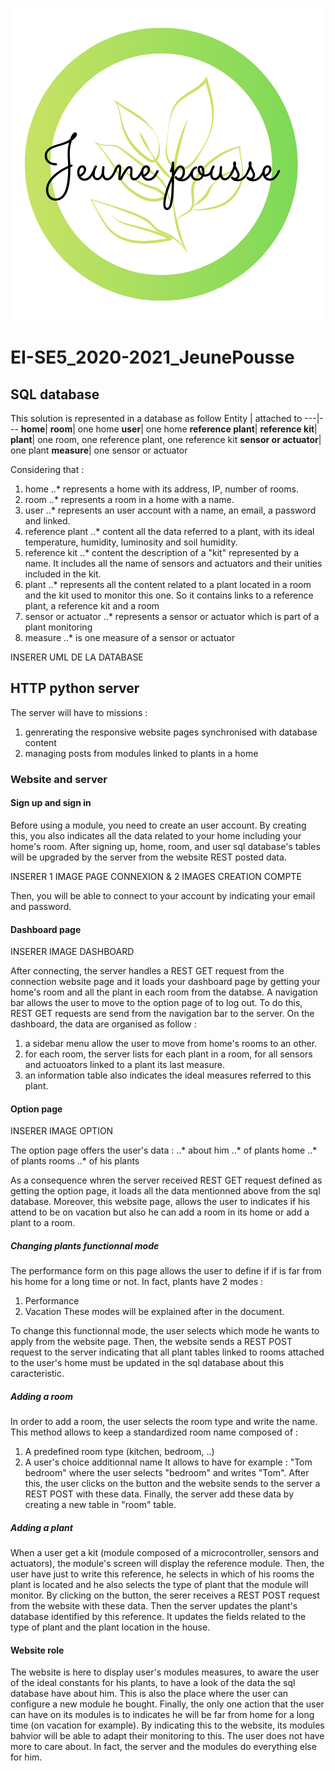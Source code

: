 ![alt text](https://github.com/Polytech-Sorbonne/EI-SE5_2020-2021_JeunePousse/blob/main/Code/Server/Logo_JeunePousse.png)
# EI-SE5_2020-2021_JeunePousse
## SQL database
This solution is represented in a database as follow
Entity | attached to 
---|---
**home**|
**room**| one home
**user**| one home
**reference plant**|
**reference kit**|
**plant**| one room, one reference plant, one reference kit
**sensor or actuator**| one plant
**measure**| one sensor or actuator

Considering that :
1. home
..* represents a home with its address, IP, number of rooms.
3. room
..* represents a room in a home with a name.
5. user
..* represents an user account with a name, an email, a password and linked.
7. reference plant
..* content all the data referred to a plant, with its ideal temperature, humidity, luminosity and soil humidity.
9. reference kit
..* content the description of a "kit" represented by a name. It includes all the name of sensors and actuators and their unities included in the kit.
11. plant
..* represents all the content related to a plant located in a room and the kit used to monitor this one. So it contains links to a reference plant, a reference kit and a room
13. sensor or actuator
..* represents a sensor or actuator which is part of a plant monitoring
15. measure
..* is one measure of a sensor or actuator

INSERER UML DE LA DATABASE


## HTTP python server
The server will have to missions :
1. genrerating the responsive website pages synchronised with database content
2. managing posts from modules linked to plants in a home

### Website and server
#### Sign up and sign in
Before using a module, you need to create an user account. By creating this, you also indicates all the data related to your home including your home's room. After signing up, home, room, and user sql database's tables will be upgraded by the server from the website REST posted data.

INSERER 1 IMAGE PAGE CONNEXION & 2 IMAGES CREATION COMPTE

Then, you will be able to connect to your account by indicating your email and password.

#### Dashboard page

INSERER IMAGE DASHBOARD

After connecting, the server handles a REST GET request from the connection website page and it loads your dashboard page by getting your home's room and all the plant in each room from the databse.
A navigation bar allows the user to move to the option page of to log out. To do this, REST GET requests are send from the navigation bar to the server.
On the dashboard, the data are organised as follow :
1. a sidebar menu allow the user to move from home's rooms to an other.
2. for each room, the server lists for each plant in a room, for all sensors and actuoators linked to a plant its last measure.
3. an information table also indicates the ideal measures referred to this plant.

#### Option page

INSERER IMAGE OPTION

The option page offers the user's data :
..* about him
..* of plants home
..* of plants rooms
..* of his plants

As a consequence whren the server received REST GET request defined as getting the option page, it loads all the data mentionned above from the sql database. Moreover, this website page, allows the user to indicates if his attend to be on vacation but also he can add a room in its home or add a plant to a room.
##### Changing plants functionnal mode
The performance form on this page allows the user to define if if is far from his home for a long time or not. In fact, plants have 2 modes :
1. Performance
2. Vacation
These modes will be explained after in the document.

To change this functionnal mode, the user selects which mode he wants to apply from the website page. Then, the website sends a REST POST request to the server indicating that all plant tables linked to rooms attached to the user's home must be updated in the sql database about this caracteristic.
##### Adding a room
In order to add a room, the user selects the room type and write the name. This method allows to keep a standardized room name composed of :
1. A predefined room type (kitchen, bedroom, ..)
2. A user's choice additionnal name
It allows to have for example : "Tom bedroom" where the user selects "bedroom" and writes "Tom".
After this, the user clicks on the button and the website sends to the server a REST POST with these data. Finally, the server add these data by creating a new table in "room" table.
##### Adding a plant
When a user get a kit (module composed of a microcontroller, sensors and actuators), the module's screen will display the reference module. Then, the user have just to write this reference, he selects in which of his rooms the plant is located and he also selects the type of plant that the module will monitor. By clicking on the button, the serer receives a REST POST request from the website with these data. Then the server updates the plant's database identified by this reference. It updates the fields related to the type of plant and the plant location in the house.

#### Website role
The website is here to display user's modules measures, to aware the user of the ideal constants for his plants, to have a look of the data the sql database have about him. This is also the place where the user can configure a new module he bought. Finally, the only one action that the user can have on its modules is to indicates he will be far from home for a long time (on vacation for example). By indicating this to the website, its modules bahvior will be able to adapt their monitoring to this. The user does not have more to care about. In fact, the server and the modules do everything else for him.


